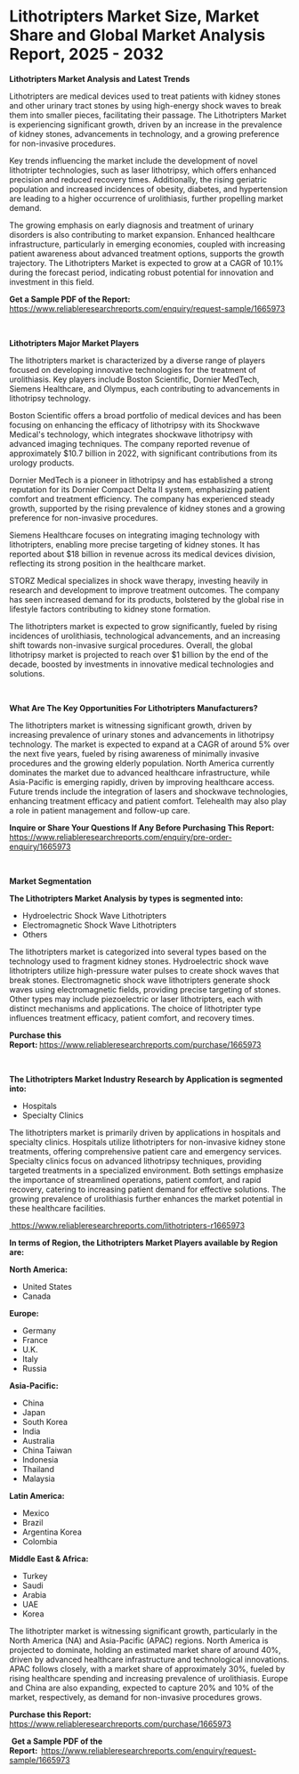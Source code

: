 <p><h1>Lithotripters Market Size, Market Share and Global Market Analysis Report, 2025 - 2032</h1></p><p><strong>Lithotripters Market Analysis and Latest Trends</strong></p>
<p><p>Lithotripters are medical devices used to treat patients with kidney stones and other urinary tract stones by using high-energy shock waves to break them into smaller pieces, facilitating their passage. The Lithotripters Market is experiencing significant growth, driven by an increase in the prevalence of kidney stones, advancements in technology, and a growing preference for non-invasive procedures. </p><p>Key trends influencing the market include the development of novel lithotripter technologies, such as laser lithotripsy, which offers enhanced precision and reduced recovery times. Additionally, the rising geriatric population and increased incidences of obesity, diabetes, and hypertension are leading to a higher occurrence of urolithiasis, further propelling market demand. </p><p>The growing emphasis on early diagnosis and treatment of urinary disorders is also contributing to market expansion. Enhanced healthcare infrastructure, particularly in emerging economies, coupled with increasing patient awareness about advanced treatment options, supports the growth trajectory. The Lithotripters Market is expected to grow at a CAGR of 10.1% during the forecast period, indicating robust potential for innovation and investment in this field.</p></p>
<p><strong>Get a Sample PDF of the Report:&nbsp;</strong> <a href="https://www.reliableresearchreports.com/enquiry/request-sample/1665973?utm_campaign=2321&utm_medium=2&utm_source=Github&utm_content=ia&utm_term=13042025&utm_id=lithotripters">https://www.reliableresearchreports.com/enquiry/request-sample/1665973</a></p>
<p>&nbsp;</p>
<p><strong>Lithotripters Major Market Players</strong></p>
<p><p>The lithotripters market is characterized by a diverse range of players focused on developing innovative technologies for the treatment of urolithiasis. Key players include Boston Scientific, Dornier MedTech, Siemens Healthcare, and Olympus, each contributing to advancements in lithotripsy technology.</p><p>Boston Scientific offers a broad portfolio of medical devices and has been focusing on enhancing the efficacy of lithotripsy with its Shockwave Medical's technology, which integrates shockwave lithotripsy with advanced imaging techniques. The company reported revenue of approximately $10.7 billion in 2022, with significant contributions from its urology products.</p><p>Dornier MedTech is a pioneer in lithotripsy and has established a strong reputation for its Dornier Compact Delta II system, emphasizing patient comfort and treatment efficiency. The company has experienced steady growth, supported by the rising prevalence of kidney stones and a growing preference for non-invasive procedures.</p><p>Siemens Healthcare focuses on integrating imaging technology with lithotripters, enabling more precise targeting of kidney stones. It has reported about $18 billion in revenue across its medical devices division, reflecting its strong position in the healthcare market.</p><p>STORZ Medical specializes in shock wave therapy, investing heavily in research and development to improve treatment outcomes. The company has seen increased demand for its products, bolstered by the global rise in lifestyle factors contributing to kidney stone formation.</p><p>The lithotripters market is expected to grow significantly, fueled by rising incidences of urolithiasis, technological advancements, and an increasing shift towards non-invasive surgical procedures. Overall, the global lithotripsy market is projected to reach over $1 billion by the end of the decade, boosted by investments in innovative medical technologies and solutions.</p></p>
<p>&nbsp;</p>
<p><strong>What Are The Key Opportunities For Lithotripters Manufacturers?</strong></p>
<p><p>The lithotripters market is witnessing significant growth, driven by increasing prevalence of urinary stones and advancements in lithotripsy technology. The market is expected to expand at a CAGR of around 5% over the next five years, fueled by rising awareness of minimally invasive procedures and the growing elderly population. North America currently dominates the market due to advanced healthcare infrastructure, while Asia-Pacific is emerging rapidly, driven by improving healthcare access. Future trends include the integration of lasers and shockwave technologies, enhancing treatment efficacy and patient comfort. Telehealth may also play a role in patient management and follow-up care.</p></p>
<p><strong>Inquire or Share Your Questions If Any Before Purchasing This Report:</strong> <a href="https://www.reliableresearchreports.com/enquiry/pre-order-enquiry/1665973?utm_campaign=2321&utm_medium=2&utm_source=Github&utm_content=ia&utm_term=13042025&utm_id=lithotripters">https://www.reliableresearchreports.com/enquiry/pre-order-enquiry/1665973</a></p>
<p>&nbsp;</p>
<p><strong>Market Segmentation</strong></p>
<p><strong>The Lithotripters Market Analysis by types is segmented into:</strong></p>
<p><ul><li>Hydroelectric Shock Wave Lithotripters</li><li>Electromagnetic Shock Wave Lithotripters</li><li>Others</li></ul></p>
<p><p>The lithotripters market is categorized into several types based on the technology used to fragment kidney stones. Hydroelectric shock wave lithotripters utilize high-pressure water pulses to create shock waves that break stones. Electromagnetic shock wave lithotripters generate shock waves using electromagnetic fields, providing precise targeting of stones. Other types may include piezoelectric or laser lithotripters, each with distinct mechanisms and applications. The choice of lithotripter type influences treatment efficacy, patient comfort, and recovery times.</p></p>
<p><strong>Purchase this Report:&nbsp;</strong><a href="https://www.reliableresearchreports.com/purchase/1665973?utm_campaign=2321&utm_medium=2&utm_source=Github&utm_content=ia&utm_term=13042025&utm_id=lithotripters">https://www.reliableresearchreports.com/purchase/1665973</a></p>
<p>&nbsp;</p>
<p><strong>The Lithotripters Market Industry Research by Application is segmented into:</strong></p>
<p><ul><li>Hospitals</li><li>Specialty Clinics</li></ul></p>
<p><p>The lithotripters market is primarily driven by applications in hospitals and specialty clinics. Hospitals utilize lithotripters for non-invasive kidney stone treatments, offering comprehensive patient care and emergency services. Specialty clinics focus on advanced lithotripsy techniques, providing targeted treatments in a specialized environment. Both settings emphasize the importance of streamlined operations, patient comfort, and rapid recovery, catering to increasing patient demand for effective solutions. The growing prevalence of urolithiasis further enhances the market potential in these healthcare facilities.</p></p>
<p><a href="https://www.reliableresearchreports.com/lithotripters-r1665973?utm_campaign=2321&utm_medium=2&utm_source=Github&utm_content=ia&utm_term=13042025&utm_id=lithotripters">&nbsp;https://www.reliableresearchreports.com/lithotripters-r1665973</a></p>
<p><strong>In terms of Region, the Lithotripters Market Players available by Region are:</strong></p>
<p>
    <p> <strong> North America: </strong>
        <ul>
            <li>United States</li>
            <li>Canada</li>
        </ul>
        </p> 
    <p> <strong> Europe: </strong>
        <ul>
            <li>Germany</li>
            <li>France</li>
            <li>U.K.</li>
            <li>Italy</li>
            <li>Russia</li>
        </ul>
        </p> 
    <p> <strong> Asia-Pacific: </strong>
        <ul>
            <li>China</li>
            <li>Japan</li>
            <li>South Korea</li>
            <li>India</li>
            <li>Australia</li>
            <li>China Taiwan</li>
            <li>Indonesia</li>
            <li>Thailand</li>
            <li>Malaysia</li>
        </ul>
        </p> 
    <p> <strong> Latin America: </strong>
        <ul>
            <li>Mexico</li>
            <li>Brazil</li>
            <li>Argentina Korea</li>
            <li>Colombia</li>
        </ul>
        </p> 
    <p> <strong> Middle East & Africa: </strong>
        <ul>
            <li>Turkey</li>
            <li>Saudi</li>
            <li>Arabia</li>
            <li>UAE</li>
            <li>Korea</li>
        </ul>
    </p>
    </p>
<p><p>The lithotripter market is witnessing significant growth, particularly in the North America (NA) and Asia-Pacific (APAC) regions. North America is projected to dominate, holding an estimated market share of around 40%, driven by advanced healthcare infrastructure and technological innovations. APAC follows closely, with a market share of approximately 30%, fueled by rising healthcare spending and increasing prevalence of urolithiasis. Europe and China are also expanding, expected to capture 20% and 10% of the market, respectively, as demand for non-invasive procedures grows.</p></p>
<p><strong>Purchase this Report: </strong><a href="https://www.reliableresearchreports.com/purchase/1665973?utm_campaign=2321&utm_medium=2&utm_source=Github&utm_content=ia&utm_term=13042025&utm_id=lithotripters">https://www.reliableresearchreports.com/purchase/1665973</a></p>
<p>&nbsp;<strong>Get a Sample PDF of the Report:&nbsp;&nbsp;</strong><a href="https://www.reliableresearchreports.com/enquiry/request-sample/1665973?utm_campaign=2321&utm_medium=2&utm_source=Github&utm_content=ia&utm_term=13042025&utm_id=lithotripters">https://www.reliableresearchreports.com/enquiry/request-sample/1665973</a></p>
<p><strong></strong></p>
<p><p></p><p></p><p></p></p>